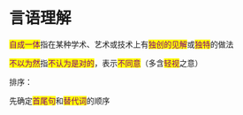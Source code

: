 # 言语理解

<mark style="color:purple;">自成一体</mark>指在某种学术、艺术或技术上有<mark style="color:purple;">独创的见解</mark>或<mark style="color:purple;">独特</mark>的做法

<mark style="color:purple;">不以为然</mark>指<mark style="color:purple;">不认为是对的</mark>，表示<mark style="color:purple;">不同意</mark>（多含<mark style="color:purple;">轻视</mark>之意）



排序：

先确定<mark style="color:purple;">首尾句</mark>和<mark style="color:purple;">替代词</mark>的顺序
